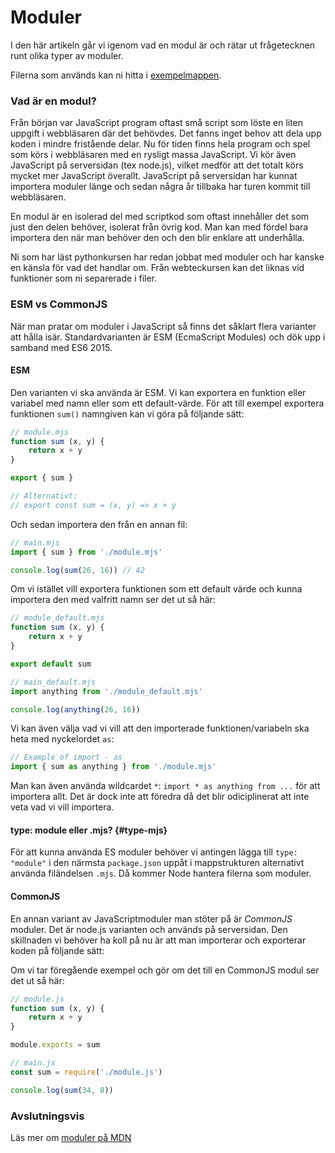 Moduler
==================================

I den här artikeln går vi igenom vad en modul är och rätar ut frågetecknen runt olika typer av moduler.

Filerna som används kan ni hitta i [exempelmappen](../../example/modules/article).

### Vad är en modul?

Från början var JavaScript program oftast små script som löste en liten uppgift i webbläsaren där det behövdes. Det fanns inget behov att dela upp koden i mindre fristående delar. Nu för tiden finns hela program och spel som körs i webbläsaren med en rysligt massa JavaScript. Vi kör även JavaScript på serversidan (tex node.js), vilket medför att det totalt körs mycket mer JavaScript överallt. JavaScript på serversidan har kunnat importera moduler länge och sedan några år tillbaka har turen kommit till webbläsaren.

En modul är en isolerad del med scriptkod som oftast innehåller det som just den delen behöver, isolerat från övrig kod. Man kan med fördel bara importera den när man behöver den och den blir enklare att underhålla.

Ni som har läst pythonkursen har redan jobbat med moduler och har kanske en känsla för vad det handlar om. Från webteckursen kan det liknas vid funktioner som ni separerade i filer.



### ESM vs CommonJS

När man pratar om moduler i JavaScript så finns det såklart flera varianter att hålla isär. Standardvarianten är ESM (EcmaScript Modules) och dök upp i samband med ES6 2015.



#### ESM

Den varianten vi ska använda är ESM. Vi kan exportera en funktion eller variabel med namn eller som ett default-värde. För att till exempel exportera funktionen `sum()` namngiven kan vi göra på följande sätt:

```js
// module.mjs
function sum (x, y) {
    return x + y
}

export { sum }

// Alternativt:
// export const sum = (x, y) => x + y
```

Och sedan importera den från en annan fil:

```js
// main.mjs
import { sum } from './module.mjs'

console.log(sum(26, 16)) // 42
```


Om vi istället vill exportera funktionen som ett default värde och kunna importera den med valfritt namn ser det ut så här:

```js
// module_default.mjs
function sum (x, y) {
    return x + y
}

export default sum
```

```js
// main_default.mjs
import anything from './module_default.mjs'

console.log(anything(26, 16))
```

Vi kan även välja vad vi vill att den importerade funktionen/variabeln ska heta med nyckelordet `as`:

```js
// Example of import - as
import { sum as anything } from './module.mjs'
```

Man kan även använda wildcardet `*`: `import * as anything from ...` för att importera allt. Det är dock inte att föredra då det blir odiciplinerat att inte veta vad vi vill importera.



#### type: module eller .mjs? {#type-mjs}

För att kunna använda ES moduler behöver vi antingen lägga till `type: "module"` i den närmsta `package.json` uppåt i mappstrukturen alternativt använda filändelsen `.mjs`. Då kommer Node hantera filerna som moduler.



#### CommonJS

En annan variant av JavaScriptmoduler man stöter på är *CommonJS* moduler. Det är node.js varianten och används på serversidan. Den skillnaden vi behöver ha koll på nu är att man importerar och exporterar koden på följande sätt:

Om vi tar föregående exempel och gör om det till en CommonJS modul ser det ut så här:

```js
// module.js
function sum (x, y) {
    return x + y
}

module.exports = sum

// main.js
const sum = require('./module.js')

console.log(sum(34, 8))
```



### Avslutningsvis

Läs mer om [moduler på MDN](https://developer.mozilla.org/en-US/docs/Web/JavaScript/Guide/Modules)
